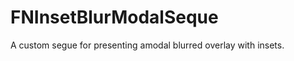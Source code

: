 FNInsetBlurModalSeque
=====================

A custom segue for presenting amodal blurred overlay with insets.
